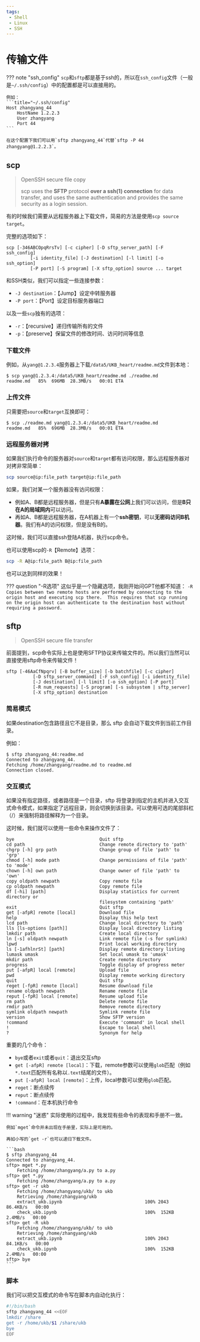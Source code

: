 ```yaml
---
tags:
 - Shell
 - Linux
 - SSH
---
```


# 传输文件


??? note "ssh_config"
    `scp`和`sftp`都是基于ssh的，所以在`ssh_config`文件（一般是`~/.ssh/config`）中的配置都是可以直接用的。

    例如：
    ```title="~/.ssh/config"
    Host zhangyang_44
        HostName 1.2.2.3
        User zhangyang
        Port 44
    ```

    在这个配置下我们可以用`sftp zhangyang_44`代替`sftp -P 44 zhangyang@1.2.2.3`。

## scp
> OpenSSH secure file copy
> 
> scp uses the **SFTP** protocol **over a ssh(1) connection** for data transfer, and uses the same authentication and provides the same security as a login session.

有的时候我们需要从远程服务器上下载文件，简易的方法是使用`scp source target`。


完整的选项如下：

```text title="scp用法"
scp [-346ABCOpqRrsTv] [-c cipher] [-D sftp_server_path] [-F ssh_config]
         [-i identity_file] [-J destination] [-l limit] [-o ssh_option]
         [-P port] [-S program] [-X sftp_option] source ... target
```

</div>

和SSH类似，我们可以指定一些连接参数：

- `-J destination`：【Jump】设定中转服务器
- `-P port`：【Port】设定目标服务器端口

以及一些`scp`独有的选项：

- `-r`：【recursive】递归传输所有的文件
- `-p`：【preserve】保留文件的修改时间、访问时间等信息

### 下载文件
例如，从`yang@1.2.3.4`服务器上下载`/data5/UKB_heart/readme.md`文件到本地：

<div class='console'>

```console
$ scp yang@1.2.3.4:/data5/UKB_heart/readme.md ./readme.md
readme.md   85%  696MB  28.3MB/s   00:01 ETA

```

</div>

### 上传文件
只需要把`source`和`target`互换即可：
<div class='console'>

```console
$ scp ./readme.md yang@1.2.3.4:/data5/UKB_heart/readme.md
readme.md   85%  696MB  28.3MB/s   00:01 ETA

```

</div>

### 远程服务器对拷

如果我们执行命令的服务器对`source`和`target`都有访问权限，那么远程服务器对对拷非常简单：

```sh
scp source@ip:file_path target@ip:file_path
```

如果，我们对某一个服务器没有访问权限：

- 例如A、B都是远程服务器，但是只有**A暴露在公网**上我们可以访问，但是**B只在A的局域网内**可以访问。
- 再如A、B都是远程服务器，在A机器上有一个**ssh密钥**，可以**无密码访问B机器**。我们有A的访问权限，但是没有B的。

这时候，我们可以直接ssh登陆A机器，执行scp命令。

也可以使用scp的`-R`【Remote】选项：

```sh
scp -R A@ip:file_path B@ip:file_path
```

也可以达到同样的效果！

??? question "-R选项"
    这似乎是一个隐藏选项，我刚开始问GPT他都不知道：
    ```
    -R      Copies between two remote hosts are performed by connecting to the
                origin host and executing scp there.  This requires that scp
                running on the origin host can authenticate to the destination host
                without requiring a password.
    ```

## sftp
> OpenSSH secure file transfer

前面提到，scp命令实际上也是使用SFTP协议来传输文件的。所以我们当然可以直接使用sftp命令来传输文件！

```text title="sftp用法"
sftp [-46AaCfNpqrv] [-B buffer_size] [-b batchfile] [-c cipher]
          [-D sftp_server_command] [-F ssh_config] [-i identity_file]
          [-J destination] [-l limit] [-o ssh_option] [-P port]
          [-R num_requests] [-S program] [-s subsystem | sftp_server]
          [-X sftp_option] destination
```

### 简易模式

如果destination包含路径且它不是目录，那么 sftp 会自动下载文件到当前工作目录。

例如：

<div class='console'>

```console
$ sftp zhangyang_44:readme.md
Connected to zhangyang_44.
Fetching /home/zhangyang/readme.md to readme.md
Connection closed.

```

</div>

### 交互模式

如果没有指定路径，或者路径是一个目录，sftp 将登录到指定的主机并进入交互式命令模式，如果指定了远程目录，则会切换到该目录。可以使用可选的尾部斜杠（/）来强制将路径解释为一个目录。

这时候，我们就可以使用一些命令来操作文件了：

```text
bye                                Quit sftp
cd path                            Change remote directory to 'path'
chgrp [-h] grp path                Change group of file 'path' to 'grp'
chmod [-h] mode path               Change permissions of file 'path' to 'mode'
chown [-h] own path                Change owner of file 'path' to 'own'
copy oldpath newpath               Copy remote file
cp oldpath newpath                 Copy remote file
df [-hi] [path]                    Display statistics for current directory or
                                   filesystem containing 'path'
exit                               Quit sftp
get [-afpR] remote [local]         Download file
help                               Display this help text
lcd path                           Change local directory to 'path'
lls [ls-options [path]]            Display local directory listing
lmkdir path                        Create local directory
ln [-s] oldpath newpath            Link remote file (-s for symlink)
lpwd                               Print local working directory
ls [-1afhlnrSt] [path]             Display remote directory listing
lumask umask                       Set local umask to 'umask'
mkdir path                         Create remote directory
progress                           Toggle display of progress meter
put [-afpR] local [remote]         Upload file
pwd                                Display remote working directory
quit                               Quit sftp
reget [-fpR] remote [local]        Resume download file
rename oldpath newpath             Rename remote file
reput [-fpR] local [remote]        Resume upload file
rm path                            Delete remote file
rmdir path                         Remove remote directory
symlink oldpath newpath            Symlink remote file
version                            Show SFTP version
!command                           Execute 'command' in local shell
!                                  Escape to local shell
?                                  Synonym for help
```

重要的几个命令：

- `bye`或者`exit`或者`quit`：退出交互sftp
- `get [-afpR] remote [local]`：下载，remote参数可以使用`glob`匹配（例如`*.text`匹配所有名称以`.text`结尾的文件）。
- `put [-afpR] local [remote]`：上传，local参数可以使用`glob`匹配。
- `reget`：断点续传
- `reput`：断点续传
- `!command`：在本机执行命令

!!! warning "迷惑"
    实际使用的过程中，我发现有些命令的表现和手册不一致。

    例如`mget`命令并未出现在手册里，实际上是可用的。

    再如小写的`get -r`也可以递归下载文件。

    ```bash
    $ sftp zhangyang_44
    Connected to zhangyang_44.
    sftp> mget *.py
        Fetching /home/zhangyang/a.py to a.py
    sftp> get *.py
        Fetching /home/zhangyang/a.py to a.py
    sftp> get -r ukb
        Fetching /home/zhangyang/ukb/ to ukb
        Retrieving /home/zhangyang/ukb
        extract_ukb.ipynb                               100% 2043    86.4KB/s   00:00
        check_ukb.ipynb                                 100%  152KB   2.4MB/s   00:00
    sftp> get -R ukb
        Fetching /home/zhangyang/ukb/ to ukb
        Retrieving /home/zhangyang/ukb
        extract_ukb.ipynb                               100% 2043    84.1KB/s   00:00
        check_ukb.ipynb                                 100%  152KB   2.4MB/s   00:00
    sftp> bye
    ```

### 脚本

我们可以把交互模式的命令写在脚本内自动化执行：

```bash
#!/bin/bash
sftp zhangyang_44 <<EOF
lmkdir /share
get -r /home/ukb/$1 /share/ukb
bye
EOF
```